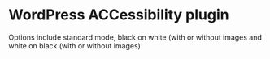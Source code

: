 WordPress ACCessibility plugin
=====

Options include standard mode, black on white (with or without images and white on black (with or without images)
